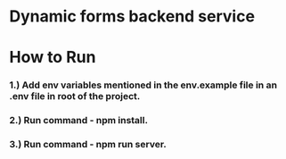 # Dynamic forms backend service

# How to Run

### 1.) Add env variables mentioned in the env.example file in an .env file in root of the project.

### 2.) Run command - npm install.

### 3.) Run command - npm run server.
